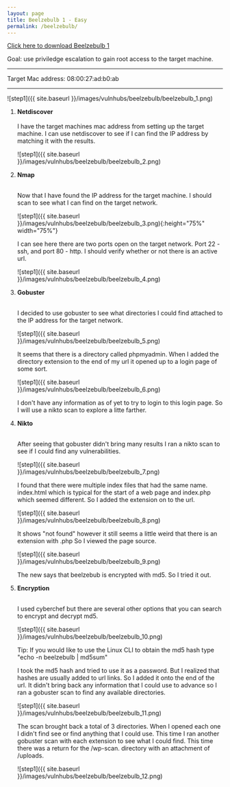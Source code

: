 ```yaml
---
layout: page
title: Beelzebulb 1 - Easy
permalink: /beelzebulb/
---
```

[Click here to download Beelzebulb 1](https://www.vulnhub.com/entry/beelzebub-1,742/)<br>

Goal: use priviledge escalation to gain root access to the target machine.

<hr>
Target Mac address: 08:00:27:ad:b0:ab
<hr>

![step1]({{ site.baseurl }}/images/vulnhubs/beelzebulb/beelzebulb_1.png)

1. **Netdiscover**<br><br>
     I have the target machines mac address from setting up the target machine. I can use netdiscover to see if I can find the IP address by matching it with the results. 

    ![step1]({{ site.baseurl }}/images/vulnhubs/beelzebulb/beelzebulb_2.png)
    
1. **Nmap**<br><br>

     Now that I have found the IP address for the target machine. I should scan to see what I can find on the target network. 
     
     ![step1]({{ site.baseurl }}/images/vulnhubs/beelzebulb/beelzebulb_3.png){:height="75%" width="75%"}
     
     I can see here there are two ports open on the target network. Port 22 - ssh, and port 80 - http. I should verify whether or not there is an active url.
     
     ![step1]({{ site.baseurl }}/images/vulnhubs/beelzebulb/beelzebulb_4.png)
     
1. **Gobuster**<br><br>

     I decided to use gobuster to see what directories I could find attached to the IP address for the target network. 
     
     ![step1]({{ site.baseurl }}/images/vulnhubs/beelzebulb/beelzebulb_5.png)
     
     It seems that there is a directory called phpmyadmin. When I added the directory extension to the end of my url it opened up to a login page of some sort. 
     
     ![step1]({{ site.baseurl }}/images/vulnhubs/beelzebulb/beelzebulb_6.png)
     
     I don't have any information as of yet to try to login to this login page. So I will use a nikto scan to explore a litte farther. 
     
1. **Nikto**<br><br>

     After seeing that gobuster didn't bring many results I ran a nikto scan to see if I could find any vulnerabilities.
     
     ![step1]({{ site.baseurl }}/images/vulnhubs/beelzebulb/beelzebulb_7.png)
     
     I found that there were multiple index files that had the same name. index.html which is typical for the start of a web page and index.php which seemed different. So I added the extension on to the url. 
     
     ![step1]({{ site.baseurl }}/images/vulnhubs/beelzebulb/beelzebulb_8.png)
     
     It shows "not found" however it still seems a little weird that there is an extension with .php So I viewed the page source. 
     
     ![step1]({{ site.baseurl }}/images/vulnhubs/beelzebulb/beelzebulb_9.png)
     
     The new says that beelzebub is encrypted with md5. So I tried it out.
     
1. **Encryption**<br><br>

     I used cyberchef but there are several other options that you can search to encrypt and decrypt md5.
     
     ![step1]({{ site.baseurl }}/images/vulnhubs/beelzebulb/beelzebulb_10.png)
     
    Tip: If you would like to use the Linux CLI to obtain the md5 hash type<br>
    "echo -n beelzebulb | md5sum"
     
     I took the md5 hash and tried to use it as a password. But I realized that hashes are usually added to url links. So I added it onto the end of the url. It didn't bring back any information that I could use to advance so I ran a gobuster scan to find any available directories. 
     
     ![step1]({{ site.baseurl }}/images/vulnhubs/beelzebulb/beelzebulb_11.png)

     The scan brought back a total of 3 directories. When I opened each one I didn't find see or find anything that I could use. This time I ran another gobuster scan with each extension to see what I could find. This time there was a return for the /wp-scan. directory with an attachment of /uploads.
     
     ![step1]({{ site.baseurl }}/images/vulnhubs/beelzebulb/beelzebulb_12.png)
